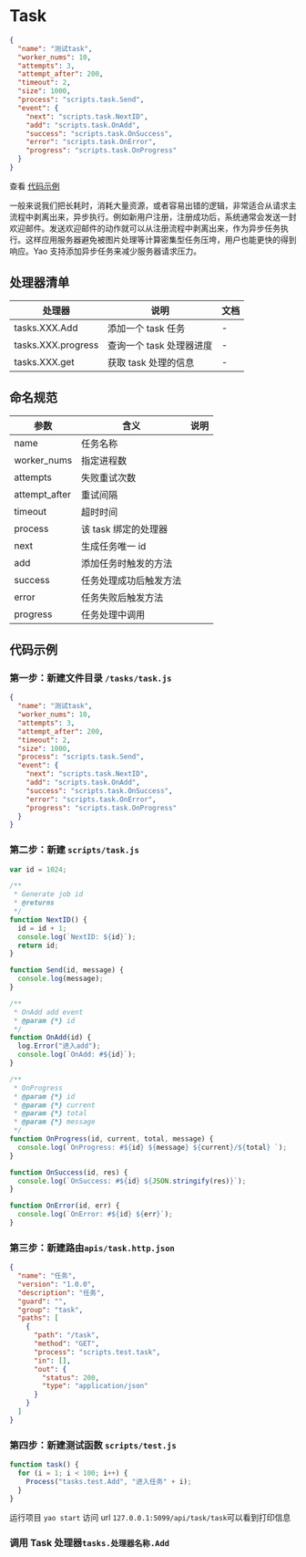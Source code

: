 # Task

<Detail title="查看源码">

```json
{
  "name": "测试task",
  "worker_nums": 10,
  "attempts": 3,
  "attempt_after": 200,
  "timeout": 2,
  "size": 1000,
  "process": "scripts.task.Send",
  "event": {
    "next": "scripts.task.NextID",
    "add": "scripts.task.OnAdd",
    "success": "scripts.task.OnSuccess",
    "error": "scripts.task.OnError",
    "progress": "scripts.task.OnProgress"
  }
}
```

</Detail>

查看 [代码示例](#代码示例)

一般来说我们把长耗时，消耗大量资源，或者容易出错的逻辑，非常适合从请求主流程中剥离出来，异步执行。例如新用户注册，注册成功后，系统通常会发送一封欢迎邮件。发送欢迎邮件的动作就可以从注册流程中剥离出来，作为异步任务执行。这样应用服务器避免被图片处理等计算密集型任务压垮，用户也能更快的得到响应。Yao 支持添加异步任务来减少服务器请求压力。

## 处理器清单

| 处理器             | 说明                     | 文档 |
| ------------------ | ------------------------ | ---- |
| tasks.XXX.Add      | 添加一个 task 任务       | -    |
| tasks.XXX.progress | 查询一个 task 处理器进度 | -    |
| tasks.XXX.get      | 获取 task 处理的信息     | -    |

## 命名规范

| 参数          | 含义                   | 说明 |
| ------------- | ---------------------- | ---- |
| name          | 任务名称               |      |
| worker_nums   | 指定进程数             |      |
| attempts      | 失败重试次数           |      |
| attempt_after | 重试间隔               |      |
| timeout       | 超时时间               |      |
| process       | 该 task 绑定的处理器   |      |
| next          | 生成任务唯一 id        |      |
| add           | 添加任务时触发的方法   |      |
| success       | 任务处理成功后触发方法 |      |
| error         | 任务失败后触发方法     |      |
| progress      | 任务处理中调用         |      |

## 代码示例

### 第一步：新建文件目录 `/tasks/task.js`

```json
{
  "name": "测试task",
  "worker_nums": 10,
  "attempts": 3,
  "attempt_after": 200,
  "timeout": 2,
  "size": 1000,
  "process": "scripts.task.Send",
  "event": {
    "next": "scripts.task.NextID",
    "add": "scripts.task.OnAdd",
    "success": "scripts.task.OnSuccess",
    "error": "scripts.task.OnError",
    "progress": "scripts.task.OnProgress"
  }
}
```

### 第二步：新建 `scripts/task.js`

<Detail title="查看源码">

```javascript
var id = 1024;

/**
 * Generate job id
 * @returns
 */
function NextID() {
  id = id + 1;
  console.log(`NextID: ${id}`);
  return id;
}

function Send(id, message) {
  console.log(message);
}

/**
 * OnAdd add event
 * @param {*} id
 */
function OnAdd(id) {
  log.Error("进入add");
  console.log(`OnAdd: #${id}`);
}

/**
 * OnProgress
 * @param {*} id
 * @param {*} current
 * @param {*} total
 * @param {*} message
 */
function OnProgress(id, current, total, message) {
  console.log(`OnProgress: #${id} ${message} ${current}/${total} `);
}

function OnSuccess(id, res) {
  console.log(`OnSuccess: #${id} ${JSON.stringify(res)}`);
}

function OnError(id, err) {
  console.log(`OnError: #${id} ${err}`);
}
```

</Detail>

### 第三步：新建路由`apis/task.http.json`

```json
{
  "name": "任务",
  "version": "1.0.0",
  "description": "任务",
  "guard": "",
  "group": "task",
  "paths": [
    {
      "path": "/task",
      "method": "GET",
      "process": "scripts.test.task",
      "in": [],
      "out": {
        "status": 200,
        "type": "application/json"
      }
    }
  ]
}
```

### 第四步：新建测试函数 `scripts/test.js`

```javascript
function task() {
  for (i = 1; i < 100; i++) {
    Process("tasks.test.Add", "进入任务" + i);
  }
}
```

运行项目 `yao start` 访问 url `127.0.0.1:5099/api/task/task`可以看到打印信息

### 调用 Task 处理器`tasks.处理器名称.Add`

<Div style={{ display: "flex", justifyContent: "space-between" }}>
  <Link type="prev" title="Store" link="手册/Widgets/Store"></Link>
  <Link type="next" title="Schedule" link="手册/Widgets/Schedule"></Link>
</Div>
